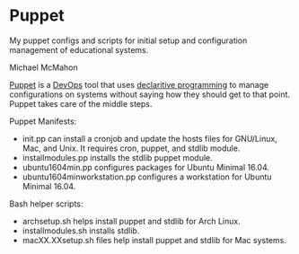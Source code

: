 # Puppet

My puppet configs and scripts for initial setup and configuration management of
educational systems.

Michael McMahon

[Puppet](https://puppet.com/) is a
[DevOps](https://en.wikipedia.org/wiki/DevOps) tool that uses
[declaritive programming](https://en.wikipedia.org/wiki/Declarative_programming)
to manage configurations on systems without saying how they should get to that
point.  Puppet takes care of the middle steps.

Puppet Manifests:

- init.pp can install a cronjob and update the hosts files for GNU/Linux, Mac,
  and Unix.  It requires cron, puppet, and stdlib module.
- installmodules.pp installs the stdlib puppet module.
- ubuntu1604min.pp configures packages for Ubuntu Minimal 16.04.
- ubuntu1604minworkstation.pp configures a workstation for Ubuntu Minimal 16.04.

Bash helper scripts:

- archsetup.sh helps install puppet and stdlib for Arch Linux.
- installmodules.sh installs stdlib.
- macXX.XXsetup.sh files help install puppet and stdlib for Mac systems.
